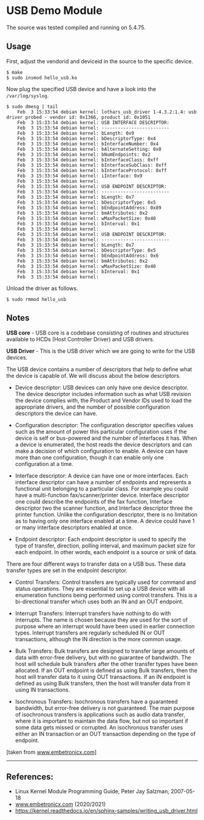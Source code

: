 # USB Demo Module

The source was tested compiled and running on 5.4.75.  


## Usage

First, adjust the vendorid and deviceid in the source to the specific device.  

```
$ make
$ sudo insmod hello_usb.ko
```

Now plug the specified USB device and have a look into the ``/var/log/syslog``.  

```
$ sudo dmesg | tail
    Feb  3 15:33:54 debian kernel: lothars_usb_driver 1-4.3.2:1.4: usb driver probed - vendor id: 0x1366, product id: 0x1051
    Feb  3 15:33:54 debian kernel: USB INTERFACE DESCRIPTOR:
    Feb  3 15:33:54 debian kernel: -------------------------
    Feb  3 15:33:54 debian kernel: bLength: 0x9
    Feb  3 15:33:54 debian kernel: bDescriptorType: 0x4
    Feb  3 15:33:54 debian kernel: bInterfaceNumber: 0x4
    Feb  3 15:33:54 debian kernel: bAlternateSetting: 0x0
    Feb  3 15:33:54 debian kernel: bNumEndpoints: 0x2
    Feb  3 15:33:54 debian kernel: bInterfaceClass: 0xff
    Feb  3 15:33:54 debian kernel: bInterfaceSubClass: 0xff
    Feb  3 15:33:54 debian kernel: bInterfaceProtocol: 0xff
    Feb  3 15:33:54 debian kernel: iInterface: 0x9
    Feb  3 15:33:54 debian kernel: 
    Feb  3 15:33:54 debian kernel: USB ENDPOINT DESCRIPTOR:
    Feb  3 15:33:54 debian kernel: -------------------------
    Feb  3 15:33:54 debian kernel: bLength: 0x7
    Feb  3 15:33:54 debian kernel: bDescriptorType: 0x5
    Feb  3 15:33:54 debian kernel: bEndpointAddress: 0x89
    Feb  3 15:33:54 debian kernel: bmAttributes: 0x2
    Feb  3 15:33:54 debian kernel: wMaxPacketSize: 0x40
    Feb  3 15:33:54 debian kernel: bInterval: 0x1
    Feb  3 15:33:54 debian kernel: 
    Feb  3 15:33:54 debian kernel: USB ENDPOINT DESCRIPTOR:
    Feb  3 15:33:54 debian kernel: -------------------------
    Feb  3 15:33:54 debian kernel: bLength: 0x7
    Feb  3 15:33:54 debian kernel: bDescriptorType: 0x5
    Feb  3 15:33:54 debian kernel: bEndpointAddress: 0x6
    Feb  3 15:33:54 debian kernel: bmAttributes: 0x2
    Feb  3 15:33:54 debian kernel: wMaxPacketSize: 0x40
    Feb  3 15:33:54 debian kernel: bInterval: 0x1
    Feb  3 15:33:54 debian kernel: 
```

Unload the driver as follows.  

```
$ sudo rmmod hello_usb
```


## Notes

**USB core** - USB core is a codebase consisting of routines and structures available to HCDs (Host Controller Driver) and USB drivers.  

**USB Driver** - This is the USB driver which we are going to write for the USB devices.  


The USB device contains a number of descriptors that help to define what the device is capable of. We will discuss about the below descriptors.  

 * Device descriptor: USB devices can only have one device descriptor. The device descriptor includes information such as what USB revision the device complies with, the Product and Vendor IDs used to load the appropriate drivers, and the number of possible configuration descriptors the device can have.  

 * Configuration descriptor: The configuration descriptor specifies values such as the amount of power this particular configuration uses if the device is self or bus-powered and the number of interfaces it has. When a device is enumerated, the host reads the device descriptors and can make a decision of which configuration to enable. A device can have more than one configuration, though it can enable only one configuration at a time.  

 * Interface descriptor: A device can have one or more interfaces. Each interface descriptor can have a number of endpoints and represents a functional unit belonging to a particular class. For example you could have a multi-function fax/scanner/printer device. Interface descriptor one could describe the endpoints of the fax function, Interface descriptor two the scanner function, and Interface descriptor three the printer function. Unlike the configuration descriptor, there is no limitation as to having only one interface enabled at a time. A device could have 1 or many interface descriptors enabled at once.  

 * Endpoint descriptor: Each endpoint descriptor is used to specify the type of transfer, direction, polling interval, and maximum packet size for each endpoint. In other words, each endpoint is a source or sink of data.  


There are four different ways to transfer data on a USB bus. These data transfer types are set in the endpoint descriptor.

 * Control Transfers: Control transfers are typically used for command and status operations. They are essential to set up a USB device with all enumeration functions being performed using control transfers. This is a bi-directional transfer which uses both an IN and an OUT endpoint.  

 * Interrupt Transfers: Interrupt transfers have nothing to do with interrupts. The name is chosen because they are used for the sort of purpose where an interrupt would have been used in earlier connection types. Interrupt transfers are regularly scheduled IN or OUT transactions, although the IN direction is the more common usage.  

 * Bulk Transfers: Bulk transfers are designed to transfer large amounts of data with error-free delivery, but with no guarantee of bandwidth. The host will schedule bulk transfers after the other transfer types have been allocated. If an OUT endpoint is defined as using Bulk transfers, then the host will transfer data to it using OUT transactions. If an IN endpoint is defined as using Bulk transfers, then the host will transfer data from it using IN transactions.  

 * Isochronous Transfers: Isochronous transfers have a guaranteed bandwidth, but error-free delivery is not guaranteed. The main purpose of isochronous transfers is applications such as audio data transfer, where it is important to maintain the data flow, but not so important if some data gets missed or corrupted. An isochronous transfer uses either an IN transaction or an OUT transaction depending on the type of endpoint.  

[taken from www.embetronicx.com]  



---

## References:

 * Linux Kernel Module Programming Guide, Peter Jay Salzman, 2007-05-18
 * www.embetronicx.com (2020/2021)
 * https://kernel.readthedocs.io/en/sphinx-samples/writing_usb_driver.html
